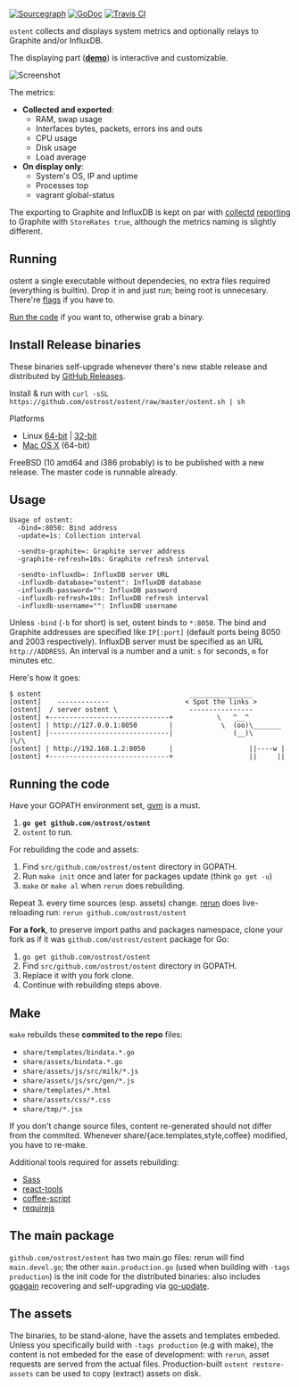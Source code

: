 [![Sourcegraph](https://sourcegraph.com/api/repos/github.com/ostrost/ostent/.badges/status.svg)](https://sourcegraph.com/github.com/ostrost/ostent)
[![GoDoc](https://godoc.org/github.com/ostrost/ostent?status.svg)](https://godoc.org/github.com/ostrost/ostent)
[![Travis CI](https://travis-ci.org/ostrost/ostent.svg?branch=master)](https://travis-ci.org/ostrost/ostent)

`ostent` collects and displays system metrics and optionally relays to Graphite and/or InfluxDB.

The displaying part ([**demo**](http://demo.ostrost.com/)) is interactive and customizable.

![Screenshot](https://www.ostrost.com/ostent/screenshot.png)

The metrics:
- **Collected and exported**:
  - RAM, swap usage
  - Interfaces bytes, packets, errors ins and outs
  - CPU usage
  - Disk usage
  - Load average
- **On display only**:
  - System's OS, IP and uptime
  - Processes top
  - vagrant global-status

The exporting to Graphite and InfluxDB is kept on par with [collectd](https://collectd.org/)
[reporting](https://collectd.org/wiki/index.php/Plugin:Write_Graphite) to Graphite with `StoreRates true`,
although the metrics naming is slightly different.

## Running

ostent a single executable without dependecies, no extra files required (everything is builtin).
Drop it in and just run; being root is unnecesary. There're [flags](#usage) if you have to.

[Run the code](#running-the-code) if you want to, otherwise grab a binary.

## Install Release binaries

These binaries self-upgrade whenever there's new stable release and
distributed by [GitHub Releases](https://github.com/ostrost/ostent/releases).

Install & run with `curl -sSL https://github.com/ostrost/ostent/raw/master/ostent.sh | sh`

Platforms

   - Linux [64-bit](https://github.com/ostrost/ostent/releases/download/v0.2.0/Linux.x86_64) | [32-bit](https://github.com/ostrost/ostent/releases/download/v0.2.0/Linux.i686)
   - [Mac OS X](https://github.com/ostrost/ostent/releases/download/v0.2.0/Darwin.x86_64) (64-bit)

FreeBSD (10 amd64 and i386 probably) is to be published with a new release.
The master code is runnable already.

## Usage

```
Usage of ostent:
  -bind=:8050: Bind address
  -update=1s: Collection interval

  -sendto-graphite=: Graphite server address
  -graphite-refresh=10s: Graphite refresh interval

  -sendto-influxdb=: InfluxDB server URL
  -influxdb-database="ostent": InfluxDB database
  -influxdb-password="": InfluxDB password
  -influxdb-refresh=10s: InfluxDB refresh interval
  -influxdb-username="": InfluxDB username
```

Unless `-bind` (`-b` for short) is set, ostent binds to `*:8050`.
The bind and Graphite addresses are specified like `IP[:port]`
(default ports being 8050 and 2003 respectively).
InfluxDB server must be specified as an URL `http://ADDRESS`.
An interval is a number and a unit: `s` for seconds, `m` for minutes etc.

Here's how it goes:

```
$ ostent                                     ________________
[ostent]    -------------                   < Spot the links >
[ostent]  / server ostent \                  ----------------
[ostent] +------------------------------+           \   ^__^
[ostent] | http://127.0.0.1:8050        |            \  (oo)\_______
[ostent] |------------------------------|               (__)\       )\/\
[ostent] | http://192.168.1.2:8050      |                   ||----w |
[ostent] +------------------------------+                   ||     ||
```

## Running the code

Have your GOPATH environment set,
[gvm](https://github.com/moovweb/gvm) is a must.

1. **`go get github.com/ostrost/ostent`**
2. `ostent` to run.

For rebuilding the code and assets:

1. Find `src/github.com/ostrost/ostent` directory in GOPATH.
2. Run `make init` once and later for packages update (think `go get -u`)
3. `make` or `make al` when `rerun` does rebuilding.

Repeat 3. every time sources (esp. assets) change.
[rerun](https://github.com/skelterjohn/rerun) does live-reloading run:
`rerun github.com/ostrost/ostent`

**For a fork**, to preserve import paths and packages namespace,
clone your fork as if it was `github.com/ostrost/ostent` package for Go:

1. `go get github.com/ostrost/ostent`
2. Find `src/github.com/ostrost/ostent` directory in GOPATH.
3. Replace it with you fork clone.
4. Continue with rebuilding steps above.

## Make

`make` rebuilds these **commited to the repo** files:
- `share/templates/bindata.*.go`
- `share/assets/bindata.*.go`
- `share/assets/js/src/milk/*.js`
- `share/assets/js/src/gen/*.js`
- `share/templates/*.html`
- `share/assets/css/*.css`
- `share/tmp/*.jsx`

If you don't change source files, content re-generated
should not differ from the commited. Whenever
share/{ace.templates,style,coffee} modified,
you have to re-make.

Additional tools required for assets rebuilding:
- [Sass](http://sass-lang.com/install)
- [react-tools](https://www.npmjs.org/package/react-tools)
- [coffee-script](https://www.npmjs.com/package/coffee-script)
- [requirejs](https://www.npmjs.org/package/requirejs)

## The main package

`github.com/ostrost/ostent` has two main.go files:
rerun will find `main.devel.go`; the other `main.production.go`
(used when building with `-tags production`) is the init code for
the distributed binaries: also includes
[goagain](https://github.com/rcrowley/goagain) recovering and
self-upgrading via [go-update](https://github.com/inconshreveable/go-update).

## The assets

The binaries, to be stand-alone, have the assets and templates embeded.
Unless you specifically build with `-tags production` (e.g with make),
the content is not embeded for the ease of development:
with `rerun`, asset requests are served from the actual files.
Production-built `ostent restore-assets` can be used to copy (extract) assets on disk.
